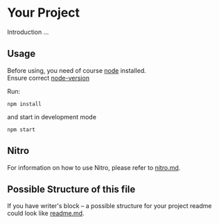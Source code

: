 # Your Project

Introduction …

## Usage

Before using, you need of course [node](https://nodejs.org/) installed.  
Ensure correct [node-version](./.node-version)

Run:

```
npm install
```

and start in development mode

```
npm start
```

## Nitro

For information on how to use Nitro, please refer to [nitro.md](./project/docs/nitro.md).

## Possible Structure of this file

If you have writer's block – a possible structure for your project readme could look like [readme.md](https://github.com/namics/frontend-defaults/blob/master/doc/README.md).
